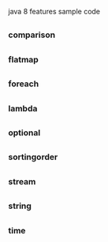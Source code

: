 java 8 features sample code

##
### comparison
##
### flatmap
##
### foreach
##
### lambda
##
### optional
##
### sortingorder
##
### stream
##
### string
##
### time
